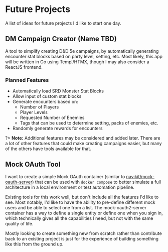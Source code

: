# Future Projects
A list of ideas for future projects I'd like to start one day.

## DM Campaign Creator (Name TBD)
A tool to simplify creating D&D 5e campaigns, by automatically generating encounter stat blocks based on party level, setting, etc. Most likely, this app will be written in Go using Templ/HTMX, though I may also consider a ReactJS frontend.

### Planned Features
* Automatically load SRD Monster Stat Blocks
* Allow input of custom stat blocks
* Generate encounters based on:
  * Number of Players
  * Player Levels
  * Requested Number of Enemies
  * Tags that can be used to determine setting, packs of enemies, etc.
* Randomly generate rewards for encounters

?> **Note:** Additional features may be considered and added later. There are a lot of other features that could make creating campaigns easier, but many of the others have tools available for that.

## Mock OAuth Tool
I want to create a simple Mock OAuth container (similar to [navikit/mock-oauth-server](https://github.com/navikt/mock-oauth2-server)) that can be used with `docker compose` to better simulate a full architecture in a local environment or test automation pipeline.

Existing tools for this work well, but don't include all the features I'd like to see. Most notably, I'd like to have the ability to pre-define different mock users and be able to select one from a list. The mock-oauth2-server container has a way to define a single entity or define one when you sign in, which technically gives all the capabilities I need, but not with the same quality of life.

Mostly looking to create something new from scratch rather than contribute back to an existing project is just for the experience of building something like this from the ground up.